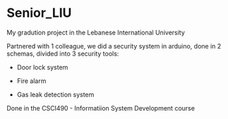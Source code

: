 # Senior_LIU
My gradution project in the Lebanese International University

Partnered with 1 colleague, we did a security system in arduino, done in 2 schemas, divided into 3 security tools:

- Door lock system

- Fire alarm

- Gas leak detection system

Done in the CSCI490 - Informatiion System Development course
